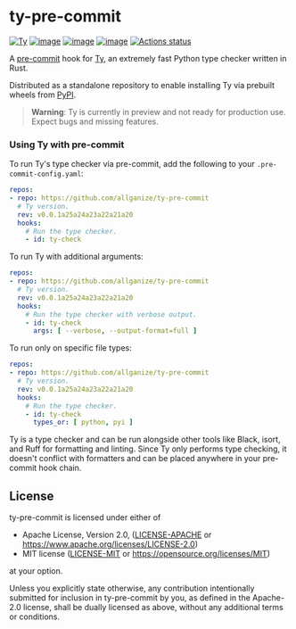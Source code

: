 # ty-pre-commit

[![Ty](https://img.shields.io/pypi/v/ty.svg)](https://pypi.org/project/ty/)
[![image](https://img.shields.io/pypi/v/ty/0.0.1a25.svg)](https://pypi.python.org/pypi/ty)
[![image](https://img.shields.io/pypi/l/ty/0.0.1a25.svg)](https://pypi.python.org/pypi/ty)
[![image](https://img.shields.io/pypi/pyversions/ty/0.0.1a25.svg)](https://pypi.python.org/pypi/ty)
[![Actions status](https://github.com/astral-sh/ty-pre-commit/workflows/main/badge.svg)](https://github.com/astral-sh/ty-pre-commit/actions)

A [pre-commit](https://pre-commit.com/) hook for [Ty](https://github.com/astral-sh/ty), an extremely fast Python type checker written in Rust.

Distributed as a standalone repository to enable installing Ty via prebuilt wheels from
[PyPI](https://pypi.org/project/ty/).

> **Warning**: Ty is currently in preview and not ready for production use. Expect bugs and missing features.

### Using Ty with pre-commit

To run Ty's type checker via pre-commit, add the following to your `.pre-commit-config.yaml`:

```yaml
repos:
- repo: https://github.com/allganize/ty-pre-commit
  # Ty version.
  rev: v0.0.1a25a24a23a22a21a20
  hooks:
    # Run the type checker.
    - id: ty-check
```

To run Ty with additional arguments:

```yaml
repos:
- repo: https://github.com/allganize/ty-pre-commit
  # Ty version.
  rev: v0.0.1a25a24a23a22a21a20
  hooks:
    # Run the type checker with verbose output.
    - id: ty-check
      args: [ --verbose, --output-format=full ]
```

To run only on specific file types:

```yaml
repos:
- repo: https://github.com/allganize/ty-pre-commit
  # Ty version.
  rev: v0.0.1a25a24a23a22a21a20
  hooks:
    # Run the type checker.
    - id: ty-check
      types_or: [ python, pyi ]
```

Ty is a type checker and can be run alongside other tools like Black, isort, and Ruff for formatting and linting. Since Ty only performs type checking, it doesn't conflict with formatters and can be placed anywhere in your pre-commit hook chain.

## License

ty-pre-commit is licensed under either of

- Apache License, Version 2.0, ([LICENSE-APACHE](LICENSE-APACHE) or <https://www.apache.org/licenses/LICENSE-2.0>)
- MIT license ([LICENSE-MIT](LICENSE-MIT) or <https://opensource.org/licenses/MIT>)

at your option.

Unless you explicitly state otherwise, any contribution intentionally submitted
for inclusion in ty-pre-commit by you, as defined in the Apache-2.0 license, shall be
dually licensed as above, without any additional terms or conditions.
